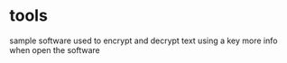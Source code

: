 # tools
sample software
used to encrypt and decrypt text using a key
more info when open the software
